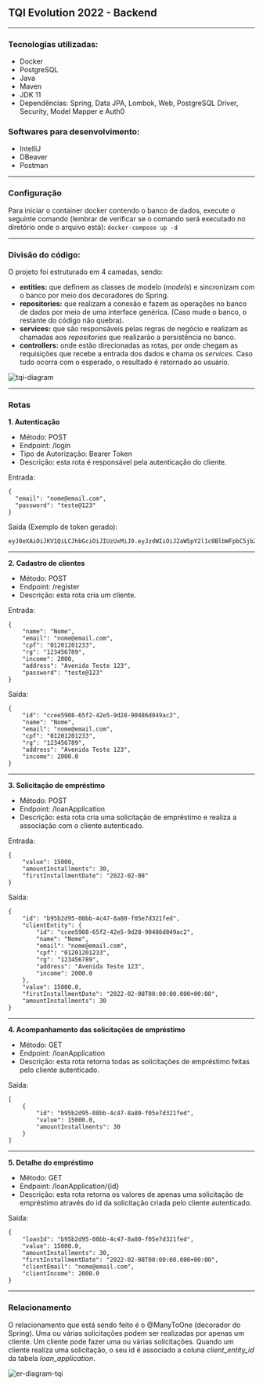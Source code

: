 ## TQI Evolution 2022 - Backend

---

### Tecnologias utilizadas:
- Docker
- PostgreSQL
- Java
- Maven
- JDK 11
- Dependências: Spring, Data JPA, Lombok, Web, PostgreSQL Driver, Security, Model Mapper e Auth0

### Softwares para desenvolvimento:
- IntelliJ
- DBeaver
- Postman

---

### Configuração
Para iniciar o container docker contendo o banco de dados, execute o seguinte comando (lembrar de verificar se o comando será executado no diretório onde o arquivo está): 
```docker-compose up -d```

---

### Divisão do código:
O projeto foi estruturado em 4 camadas, sendo:
 
- **entities:** que definem as classes de modelo (*models*) e sincronizam com o banco por meio dos decoradores do Spring.
- **repositories:** que realizam a conexão e fazem as operações no banco de dados por meio de uma interface genérica. (Caso mude o banco, o restante do código não quebra).
- **services:** que são responsáveis pelas regras de negócio e realizam as chamadas aos *repositories* que realizarão a persistência no banco.
- **controllers:** onde estão direcionadas as rotas, por onde chegam as requisições que recebe a entrada dos dados e chama os *services*. Caso tudo ocorra com o esperado, o resultado é retornado ao usuário.

![tqi-diagram](https://user-images.githubusercontent.com/86791739/148865644-c3694316-7fd7-4908-bf0b-7dba3ae6e52b.png)

---

### Rotas
**1. Autenticação**
- Método: POST
- Endpoint: /login
- Tipo de Autorização: Bearer Token
- Descrição: esta rota é responsável pela autenticação do cliente.

Entrada:
```
{
  "email": "nome@email.com",
  "password": "teste@123"
}
```
Saída (Exemplo de token gerado):
```
eyJ0eXAiOiJKV1QiLCJhbGciOiJIUzUxMiJ9.eyJzdWIiOiJ2aW5pY2l1c0BlbWFpbC5jb20iLCJleHAiOjE2NDE4NDM3Njh9.00dW_qvqQ1KCuSQPMj3DC4GAEF4vs8HBkFiSVweSxS_gFh3IzsUzkxCXavrtQLQcdmVCUDPgSQlseKrsGjXqDA
```

---

**2. Cadastro de clientes**
   - Método: POST
   - Endpoint: /register
   - Descrição: esta rota cria um cliente.

Entrada:
```
{
    "name": "Nome",
    "email": "nome@email.com",
    "cpf": "01201201233",
    "rg": "123456789",
    "income": 2000,
    "address": "Avenida Teste 123",
    "password": "teste@123"
}
```

Saída:
```
{
    "id": "ccee5908-65f2-42e5-9d28-90486d049ac2",
    "name": "Nome",
    "email": "nome@email.com",
    "cpf": "01201201233",
    "rg": "123456789",
    "address": "Avenida Teste 123",
    "income": 2000.0
}
```

---

**3. Solicitação de empréstimo**
   - Método: POST
   - Endpoint: /loanApplication
   - Descrição: esta rota cria uma solicitação de empréstimo e realiza a associação com o cliente autenticado. 

Entrada:
```
{
    "value": 15000,
    "amountInstallments": 30,
    "firstInstallmentDate": "2022-02-08"
}
```

Saída:
```
{
    "id": "b95b2d95-08bb-4c47-8a80-f05e7d321fed",
    "clientEntity": {
        "id": "ccee5908-65f2-42e5-9d28-90486d049ac2",
        "name": "Nome",
        "email": "nome@email.com",
        "cpf": "01201201233",
        "rg": "123456789",
        "address": "Avenida Teste 123",
        "income": 2000.0
    },
    "value": 15000.0,
    "firstInstallmentDate": "2022-02-08T00:00:00.000+00:00",
    "amountInstallments": 30
}
```

---

**4. Acompanhamento das solicitações de empréstimo**
   - Método: GET
   - Endpoint: /loanApplication
   - Descrição: esta rota retorna todas as solicitações de empréstimo feitas pelo cliente autenticado. 

Saída:
```
[
    {
        "id": "b95b2d95-08bb-4c47-8a80-f05e7d321fed",
        "value": 15000.0,
        "amountInstallments": 30
    }
]
```

---

**5. Detalhe do empréstimo**
   - Método: GET
   - Endpoint: /loanApplication/{id}
   - Descrição: esta rota retorna os valores de apenas uma solicitação de empréstimo através do id da solicitação criada pelo cliente autenticado. 

Saída:
```
{
    "loanId": "b95b2d95-08bb-4c47-8a80-f05e7d321fed",
    "value": 15000.0,
    "amountInstallments": 30,
    "firstInstallmentDate": "2022-02-08T00:00:00.000+00:00",
    "clientEmail": "nome@email.com",
    "clientIncome": 2000.0
}
```

---

### Relacionamento 
O relacionamento que está sendo feito é o @ManyToOne (decorador do Spring). Uma ou várias solicitações podem ser realizadas por apenas um cliente. Um cliente pode fazer uma ou várias solicitações. Quando um cliente realiza uma solicitação, o seu id é associado a coluna *client_entity_id* da tabela *loan_application*.

![er-diagram-tqi](https://user-images.githubusercontent.com/86791739/148865692-21c32441-1a1f-4c86-8c7a-454d803e7fa8.png)


